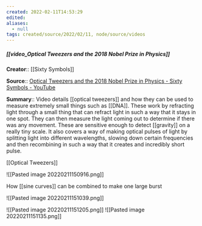 ```yaml
---
created: 2022-02-11T14:53:29 
edited: 
aliases:
  - null
tags: created/source/2022/02/11, node/source/videos
---
```


##### [[video_Optical Tweezers and the 2018 Nobel Prize in Physics]]
**Creator**:: [[Sixty Symbols]]
 
**Source**:: [Optical Tweezers and the 2018 Nobel Prize in Physics - Sixty Symbols - YouTube](https://www.youtube.com/watch?v=XjXLJMUrNBo)

**Summary**:: Video details [[optical tweezers]] and how they can be used to measure extremely small things such as [[DNA]]. These work by refracting light through a small thing that can refract light in such a way that it stays in one spot. They can then measure the light coming out to determine if there was any movement. These are sensitive enough to detect [[gravity]] on a really tiny scale. It also covers a way of making optical pulses of light by splitting light into different wavelengths, slowing down certain frequencies and then recombining in such a way that it creates and incredibly short pulse.

[[Optical Tweezers]]

![[Pasted image 20220211150916.png]]

How [[sine curves]] can be combined to make one large burst

![[Pasted image 20220211151039.png]]

![[Pasted image 20220211151205.png]]
![[Pasted image 20220211151135.png]]